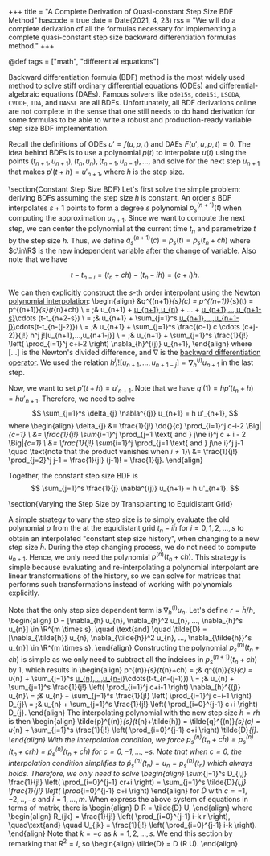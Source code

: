 +++
title = "A Complete Derivation of Quasi-constant Step Size BDF Method"
hascode = true
date = Date(2021, 4, 23)
rss = "We will do a complete derivation of all the formulas necessary for
implementing a complete quasi-constant step size backward differentiation
formulas method."
+++

@def tags = ["math", "differential equations"]

Backward differentiation formula (BDF) method is the most widely used method
to solve stiff ordinary differential equations (ODEs) and differential-algebraic
equations (DAEs). Famous solvers like `ode15s`, `ode15i`, `LSODA`, `CVODE`,
`IDA`, and `DASSL` are all BDFs. Unfortunately, all BDF derivations online are
not complete in the sense that one still needs to do hand derivation for some
formulas to be able to write a robust and production-ready variable step size
BDF implementation.

Recall the definitions of ODEs $u' = f(u, p, t)$ and DAEs $F(u', u, p, t) = 0$.
The idea behind BDFs is to use a polynomial $p(t)$ to interpolate $u(t)$ using
the points $(t_{n+1}, u_{n+1}), (t_{n}, u_{n}), (t_{n-1}, u_{n-1}), ...$, and
solve for the next step $u_{n+1}$ that makes $p'(t+h) = u'_{n+1}$, where $h$ is
the step size.

\section{Constant Step Size BDF}
Let's first solve the simple problem: deriving BDFs assuming the step size $h$
is constant. An order $s$ BDF interpolates $s+1$ points to form a degree $s$
polynomial $p^{(n+1)}_s(t)$ when computing the approximation $u_{n+1}$. Since we
want to compute the next step, we can center the polynomial at the current time
$t_{n}$ and parametrize $t$ by the step size $h$. Thus, we define $q^{(n+1)}_{s}
(c) = p_{s}(t) = p_{s}(t_{n}+ch)$ where $c\in\R$ is the new independent variable
after the change of variable. Also note that we have

$$t- t_{n-i} = (t_{n} + ch) - (t_{n} - ih) = (c+i)h.$$

We can then explicitly construct the $s$-th order interpolant using the [Newton
polynomial interpolation](http://fourier.eng.hmc.edu/e176/lectures/ch7/node4.html):
\begin{align}
&q^{(n+1)}_{s}(c) = p^{(n+1)}_{s}(t) = p^{(n+1)}_{s}(t_{n}+ch) \\
= \;& u_{n+1} + [u_{n+1},u_{n}](t-t_{n+1}) + ... + [u_{n+1},...,u_{n+1-s}](t-t_{n+1})\cdots (t-t_{n+2-s}) \\
= \;& u_{n+1} + \sum_{j=1}^s [u_{n+1},...,u_{n+1-j}](t-t_{n+1})\cdots(t-t_{n-(j-2)}) \\
= \;& u_{n+1} + \sum_{j=1}^s \frac{(c-1) c \cdots (c+j-2)}{j!} h^j j![u_{n+1},...,u_{n+1-j}] \\
= \;& u_{n+1} + \sum_{j=1}^s \frac{1}{j!} \left( \prod_{i=1}^j c+i-2 \right) \nabla_{h}^{(j)} u_{n+1},
\end{align}
where $[...]$ is the Newton's divided difference, and $\nabla$ is the [backward
differentiation operator](https://en.wikipedia.org/wiki/Finite_difference#Higher-order_differences).
We used the relation $h^j j![u_{n+1},...,u_{n+1-j}] = \nabla_{h}^{(j)} u_{n+1}$
in the last step.

Now, we want to set $p'(t+h) = u'_{n+1}$. Note that we have $q'(1) = h p'(t_{n}
+h) = h u'_{n+1}$. Therefore, we need to solve
$$
\sum_{j=1}^s \delta_{j} \nabla^{(j)} u_{n+1} = h u'_{n+1},
$$
where
\begin{align}
\delta_{j} &= \frac{1}{j!} \dd{}{c} \prod_{i=1}^j c-i-2 \Big|_{c=1} \\
&= \frac{1}{j!} \sum_{i=1}^j \prod_{j=1 \text{ and } j\ne i}^j c + i - 2 \Big|_{c=1} \\
&= \frac{1}{j!} \sum_{i=1}^j \prod_{j=1 \text{ and } j\ne i}^j j-1 \quad \text{note that the product vanishes when $i\ne 1$}\\
&= \frac{1}{j!} \prod_{j=2}^j j-1 = \frac{1}{j!} (j-1)! = \frac{1}{j}.
\end{align}

Together, the constant step size BDF is
$$
\sum_{j=1}^s \frac{1}{j} \nabla^{(j)} u_{n+1} = h u'_{n+1}.
$$

\section{Varying the Step Size by Transplanting to Equidistant Grid}

A simple strategy to vary the step size is to simply evaluate the old polynomial
$p$ from the at the equidistant grid $t_{n} - i\tilde{h}$ for $i=0, 1, 2,..., s$
to obtain an interpolated "constant step size history", when changing to a new
step size $\tilde{h}$. During the step changing process, we do not need to
compute $u_{n+1}$. Hence, we only need the polynomial $p^{(n)}(t_{n}+ch)$. This
strategy is simple because evaluating and re-interpolating a polynomial
interpolant are linear transformations of the history, so we can solve for
matrices that performs such transformations instead of working with polynomials
explicitly.

Note that the only step size dependent term is $\nabla_{h}^{(j)} u_{n}$. Let's
define $r = \tilde{h}/h$,
\begin{align}
D = [\nabla_{h} u_{n}, \nabla_{h}^2 u_{n}, ..., \nabla_{h}^s u_{n}] \in \R^{m \times s},
\quad \text{and} \quad \tilde{D} = [\nabla_{\tilde{h}} u_{n}, \nabla_{\tilde{h}}^2 u_{n}, ..., \nabla_{\tilde{h}}^s u_{n}]  \in \R^{m \times s}.
\end{align}
Constructing the polynomial $p^{(n)}_{s}(t_{n}+ch)$ is simple as we only need to
subtract all the indeices in $p^{(n+1)}_{s}(t_{n}+ch)$ by 1, which results in
\begin{align}
p^{(n)}_{s}(t_{n}+ch) = \;& q^{(n)}_{s}(c) = u_{n} + \sum_{j=1}^s [u_{n},...,u_{n-j}](t-t_{n})\cdots(t-t_{n-(j-1)}) \\
= \;& u_{n} + \sum_{j=1}^s \frac{1}{j!} \left( \prod_{i=1}^j c+i-1 \right) \nabla_{h}^{(j)} u_{n}\\
= \;& u_{n} + \sum_{j=1}^s \frac{1}{j!} \left( \prod_{i=1}^j c+i-1 \right) D_{j}\\
= \;& u_{n} + \sum_{j=1}^s \frac{1}{j!} \left( \prod_{i=0}^{j-1} c+i \right) D_{j}.
\end{align}
The interpolating polynomial with the new step size $\tilde{h} = rh$ is then
\begin{align}
\tilde{p}^{(n)}_{s}(t_{n}+\tilde{h}) = \tilde{q}^{(n)}_{s}(c) = u_{n} + \sum_{j=1}^s \frac{1}{j!} \left( \prod_{i=0}^{j-1} c+i \right) \tilde{D}_{j}.
\end{align}
With the interpolation condition, we force $p^{(n)}_{s}(t_{n}+c\tilde{h}) =
p^{(n)}_{s}(t_{n}+crh) = \tilde{p}^{(n)}_{s}(t_{n}+c\tilde{h})$ for $c = 0, -1,
..., -s$. Note that when $c=0$, the interpolation condition simplifies to
$\tilde{p}^{(n)}_{s}(t_{n}) = u_{n} = p^{(n)}_{s}(t_{n})$ which always holds.
Therefore, we only need to solve
\begin{align}
\sum_{j=1}^s D_{i,j} \frac{1}{j!} \left( \prod_{i=0}^{j-1} cr+i \right) =
\sum_{j=1}^s \tilde{D}_{i,j} \frac{1}{j!} \left( \prod_{i=0}^{j-1} c+i \right)
\end{align}
for $\tilde{D}$ with $c = -1, -2, .., -s$ and $i = 1, ..., m$. When express the
above system of equations in terms of matrix, there is
\begin{align}
D R = \tilde{D} U,
\end{align}
where
\begin{align}
R_{jk} = \frac{1}{j!} \left( \prod_{i=0}^{j-1} i-k r \right), \quad\text{and}
\quad U_{jk} = \frac{1}{j!} \left( \prod_{i=0}^{j-1} i-k \right).
\end{align}
Note that $k = -c$ as $k=1,2,...,s$. We end this section by remarking that
$R^2=I$, so
\begin{align}
\tilde{D} = D (R U).
\end{align}
